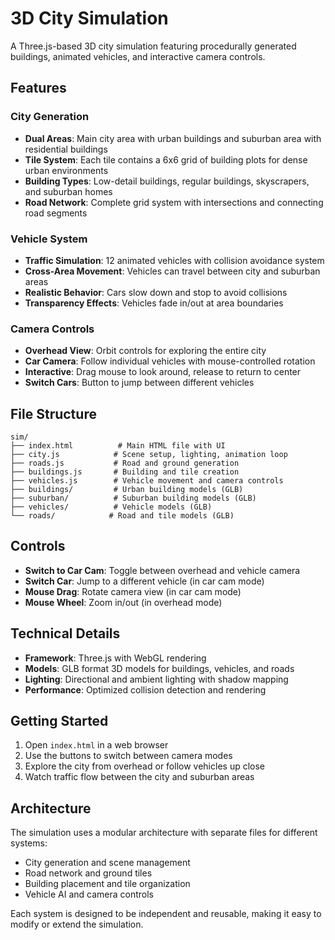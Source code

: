 # 3D City Simulation

A Three.js-based 3D city simulation featuring procedurally generated buildings, animated vehicles, and interactive camera controls.

## Features

### City Generation
- **Dual Areas**: Main city area with urban buildings and suburban area with residential buildings
- **Tile System**: Each tile contains a 6x6 grid of building plots for dense urban environments
- **Building Types**: Low-detail buildings, regular buildings, skyscrapers, and suburban homes
- **Road Network**: Complete grid system with intersections and connecting road segments

### Vehicle System
- **Traffic Simulation**: 12 animated vehicles with collision avoidance system
- **Cross-Area Movement**: Vehicles can travel between city and suburban areas
- **Realistic Behavior**: Cars slow down and stop to avoid collisions
- **Transparency Effects**: Vehicles fade in/out at area boundaries

### Camera Controls
- **Overhead View**: Orbit controls for exploring the entire city
- **Car Camera**: Follow individual vehicles with mouse-controlled rotation
- **Interactive**: Drag mouse to look around, release to return to center
- **Switch Cars**: Button to jump between different vehicles

## File Structure

```
sim/
├── index.html          # Main HTML file with UI
├── city.js            # Scene setup, lighting, animation loop
├── roads.js           # Road and ground generation
├── buildings.js       # Building and tile creation
├── vehicles.js        # Vehicle movement and camera controls
├── buildings/         # Urban building models (GLB)
├── suburban/          # Suburban building models (GLB)
├── vehicles/          # Vehicle models (GLB)
└── roads/            # Road and tile models (GLB)
```

## Controls

- **Switch to Car Cam**: Toggle between overhead and vehicle camera
- **Switch Car**: Jump to a different vehicle (in car cam mode)
- **Mouse Drag**: Rotate camera view (in car cam mode)
- **Mouse Wheel**: Zoom in/out (in overhead mode)

## Technical Details

- **Framework**: Three.js with WebGL rendering
- **Models**: GLB format 3D models for buildings, vehicles, and roads
- **Lighting**: Directional and ambient lighting with shadow mapping
- **Performance**: Optimized collision detection and rendering

## Getting Started

1. Open `index.html` in a web browser
2. Use the buttons to switch between camera modes
3. Explore the city from overhead or follow vehicles up close
4. Watch traffic flow between the city and suburban areas

## Architecture

The simulation uses a modular architecture with separate files for different systems:
- City generation and scene management
- Road network and ground tiles
- Building placement and tile organization  
- Vehicle AI and camera controls

Each system is designed to be independent and reusable, making it easy to modify or extend the simulation.
